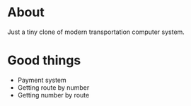 # About

Just a tiny clone of modern transportation computer system.

# Good things

- Payment system
- Getting route by number
- Getting number by route  